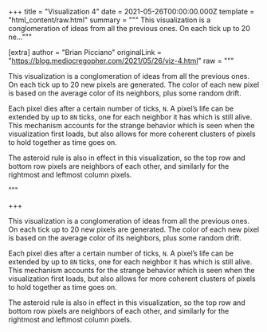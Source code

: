 
+++
title = "Visualization 4"
date = 2021-05-26T00:00:00.000Z
template = "html_content/raw.html"
summary = """
This visualization is a conglomeration of ideas from all the previous ones. On
each tick up to 20 ne..."""

[extra]
author = "Brian Picciano"
originalLink = "https://blog.mediocregopher.com/2021/05/26/viz-4.html"
raw = """
<canvas id="canvas" style="padding-bottom: 2rem;" width="100%" height="100%"></canvas>

<p>This visualization is a conglomeration of ideas from all the previous ones. On
each tick up to 20 new pixels are generated. The color of each new pixel is
based on the average color of its neighbors, plus some random drift.</p>

<p>Each pixel dies after a certain number of ticks, <code class="language-plaintext highlighter-rouge">N</code>. A pixel’s life can be
extended by up to <code class="language-plaintext highlighter-rouge">8N</code> ticks, one for each neighbor it has which is still alive.
This mechanism accounts for the strange behavior which is seen when the
visualization first loads, but also allows for more coherent clusters of pixels
to hold together as time goes on.</p>

<p>The asteroid rule is also in effect in this visualization, so the top row and
bottom row pixels are neighbors of each other, and similarly for the rightmost
and leftmost column pixels.</p>

<script type="text/javascript">

function randn(n) {
    return Math.floor(Math.random() * n);
}

const canvas = document.getElementById("canvas");
const parentWidth = canvas.parentElement.offsetWidth;

const rectSize = Math.floor(parentWidth /100 /2) *2; // must be even number
console.log("rectSize", rectSize);

canvas.width = parentWidth - rectSize - (parentWidth % rectSize);
canvas.height = canvas.width * 0.75;
canvas.height -= canvas.height % rectSize;
const ctx = canvas.getContext("2d");

const w = (canvas.width / rectSize) - 1;
const h = (canvas.height / rectSize) - 1;

class Elements {
  constructor() {
    this.els = {};
    this.diff = {};
  }

  _normCoord(coord) {
    if (typeof coord !== 'string') coord = JSON.stringify(coord);
    return coord;
  }

  get(coord) {
    return this.els[this._normCoord(coord)];
  }

  getAll() {
    return Object.values(this.els);
  }

  set(coord, el) {
    this.diff[this._normCoord(coord)] = {action: "set", coord: coord, ...el};
  }

  unset(coord) {
    this.diff[this._normCoord(coord)] = {action: "unset"};
  }

  drawDiff(ctx) {
    for (const coordStr in this.diff) {
      const el = this.diff[coordStr];
      const coord = JSON.parse(coordStr);

      if (el.action == "set") {
        ctx.fillStyle = `hsl(${el.h}, ${el.s}, ${el.l})`;
      } else {
        ctx.fillStyle = `#FFF`;
      }

      ctx.fillRect(coord[0]*rectSize, coord[1]*rectSize, rectSize, rectSize);
    }
  }

  applyDiff() {
    for (const coordStr in this.diff) {
      const el = this.diff[coordStr];
      delete this.diff[coordStr];

      if (el.action == "set") {
        delete el.action;
        this.els[coordStr] = el;
      } else {
        delete this.els[coordStr];
      }
    }
  }
}

const neighbors = [
    [-1, -1],   [0, -1],   [1, -1],
    [-1, 0], /* [0, 0], */ [1, 0],
    [-1, 1],    [0, 1],    [1, 1],
];

function neighborsOf(coord) {
  return neighbors.map((n) => {
    let nX = coord[0]+n[0];
    let nY = coord[1]+n[1];
    nX = (nX + w) % w;
    nY = (nY + h) % h;
    return [nX, nY];
  });
}

function randEmptyNeighboringCoord(els, coord) {
  const neighbors = neighborsOf(coord).sort(() => Math.random() - 0.5);
  for (const nCoord of neighbors) {
    if (!els.get(nCoord)) return nCoord;
  }
  return null;
}

function neighboringElsOf(els, coord) {
  const neighboringEls = [];
  for (const nCoord of neighborsOf(coord)) {
    const el = els.get(nCoord);
    if (el) neighboringEls.push(el);
  }
  return neighboringEls;
}

const drift = 30;
function newEl(nEls) {

  // for each h (which can be considered as degrees around a circle) break the h
  // down into x and y vectors, and add those up separately. Then find the angle
  // between those two resulting vectors, and that's the "average" h value.
  let x = 0;
  let y = 0;
  nEls.forEach((el) => {
    const hRad = el.h * Math.PI / 180;
    x += Math.cos(hRad);
    y += Math.sin(hRad);
  });

  let h = Math.atan2(y, x);
  h = h / Math.PI * 180;

  // apply some random drift, normalize
  h += (Math.random() * drift * 2) - drift;
  h = (h + 360) % 360;

  return {
    h: h,
    s: "100%",
    l: "50%",
  };
}

const requestAnimationFrame = 
  window.requestAnimationFrame || 
  window.mozRequestAnimationFrame || 
  window.webkitRequestAnimationFrame || 
  window.msRequestAnimationFrame;

const els = new Elements();

const maxNewElsPerTick = 20;
const deathThresh = 20;

let tick = 0;
function doTick() {
  tick++;

  const allEls = els.getAll().sort(() => Math.random() - 0.5);

  if (allEls.length == 0) {
    els.set([w/2, h/2], {
      h: randn(360),
      s: "100%",
      l: "50%",
    });
  }

  let newEls = 0;
  for (const el of allEls) {
    const nCoord = randEmptyNeighboringCoord(els, el.coord);
    if (!nCoord) continue; // el has no empty neighboring spots

    const nEl = newEl(neighboringElsOf(els, nCoord))
    nEl.tick = tick;
    els.set(nCoord, nEl);

    newEls++;
    if (newEls >= maxNewElsPerTick) break;
  }

  for (const el of allEls) {
    const nEls = neighboringElsOf(els, el.coord);
    if (tick - el.tick - (nEls.length * deathThresh) >= deathThresh) els.unset(el.coord);
  }

  els.drawDiff(ctx);
  els.applyDiff();
  requestAnimationFrame(doTick);
}
requestAnimationFrame(doTick);

</script>"""

+++
<canvas id="canvas" style="padding-bottom: 2rem;" width="100%" height="100%"></canvas>

<p>This visualization is a conglomeration of ideas from all the previous ones. On
each tick up to 20 new pixels are generated. The color of each new pixel is
based on the average color of its neighbors, plus some random drift.</p>

<p>Each pixel dies after a certain number of ticks, <code class="language-plaintext highlighter-rouge">N</code>. A pixel’s life can be
extended by up to <code class="language-plaintext highlighter-rouge">8N</code> ticks, one for each neighbor it has which is still alive.
This mechanism accounts for the strange behavior which is seen when the
visualization first loads, but also allows for more coherent clusters of pixels
to hold together as time goes on.</p>

<p>The asteroid rule is also in effect in this visualization, so the top row and
bottom row pixels are neighbors of each other, and similarly for the rightmost
and leftmost column pixels.</p>

<script type="text/javascript">

function randn(n) {
    return Math.floor(Math.random() * n);
}

const canvas = document.getElementById("canvas");
const parentWidth = canvas.parentElement.offsetWidth;

const rectSize = Math.floor(parentWidth /100 /2) *2; // must be even number
console.log("rectSize", rectSize);

canvas.width = parentWidth - rectSize - (parentWidth % rectSize);
canvas.height = canvas.width * 0.75;
canvas.height -= canvas.height % rectSize;
const ctx = canvas.getContext("2d");

const w = (canvas.width / rectSize) - 1;
const h = (canvas.height / rectSize) - 1;

class Elements {
  constructor() {
    this.els = {};
    this.diff = {};
  }

  _normCoord(coord) {
    if (typeof coord !== 'string') coord = JSON.stringify(coord);
    return coord;
  }

  get(coord) {
    return this.els[this._normCoord(coord)];
  }

  getAll() {
    return Object.values(this.els);
  }

  set(coord, el) {
    this.diff[this._normCoord(coord)] = {action: "set", coord: coord, ...el};
  }

  unset(coord) {
    this.diff[this._normCoord(coord)] = {action: "unset"};
  }

  drawDiff(ctx) {
    for (const coordStr in this.diff) {
      const el = this.diff[coordStr];
      const coord = JSON.parse(coordStr);

      if (el.action == "set") {
        ctx.fillStyle = `hsl(${el.h}, ${el.s}, ${el.l})`;
      } else {
        ctx.fillStyle = `#FFF`;
      }

      ctx.fillRect(coord[0]*rectSize, coord[1]*rectSize, rectSize, rectSize);
    }
  }

  applyDiff() {
    for (const coordStr in this.diff) {
      const el = this.diff[coordStr];
      delete this.diff[coordStr];

      if (el.action == "set") {
        delete el.action;
        this.els[coordStr] = el;
      } else {
        delete this.els[coordStr];
      }
    }
  }
}

const neighbors = [
    [-1, -1],   [0, -1],   [1, -1],
    [-1, 0], /* [0, 0], */ [1, 0],
    [-1, 1],    [0, 1],    [1, 1],
];

function neighborsOf(coord) {
  return neighbors.map((n) => {
    let nX = coord[0]+n[0];
    let nY = coord[1]+n[1];
    nX = (nX + w) % w;
    nY = (nY + h) % h;
    return [nX, nY];
  });
}

function randEmptyNeighboringCoord(els, coord) {
  const neighbors = neighborsOf(coord).sort(() => Math.random() - 0.5);
  for (const nCoord of neighbors) {
    if (!els.get(nCoord)) return nCoord;
  }
  return null;
}

function neighboringElsOf(els, coord) {
  const neighboringEls = [];
  for (const nCoord of neighborsOf(coord)) {
    const el = els.get(nCoord);
    if (el) neighboringEls.push(el);
  }
  return neighboringEls;
}

const drift = 30;
function newEl(nEls) {

  // for each h (which can be considered as degrees around a circle) break the h
  // down into x and y vectors, and add those up separately. Then find the angle
  // between those two resulting vectors, and that's the "average" h value.
  let x = 0;
  let y = 0;
  nEls.forEach((el) => {
    const hRad = el.h * Math.PI / 180;
    x += Math.cos(hRad);
    y += Math.sin(hRad);
  });

  let h = Math.atan2(y, x);
  h = h / Math.PI * 180;

  // apply some random drift, normalize
  h += (Math.random() * drift * 2) - drift;
  h = (h + 360) % 360;

  return {
    h: h,
    s: "100%",
    l: "50%",
  };
}

const requestAnimationFrame = 
  window.requestAnimationFrame || 
  window.mozRequestAnimationFrame || 
  window.webkitRequestAnimationFrame || 
  window.msRequestAnimationFrame;

const els = new Elements();

const maxNewElsPerTick = 20;
const deathThresh = 20;

let tick = 0;
function doTick() {
  tick++;

  const allEls = els.getAll().sort(() => Math.random() - 0.5);

  if (allEls.length == 0) {
    els.set([w/2, h/2], {
      h: randn(360),
      s: "100%",
      l: "50%",
    });
  }

  let newEls = 0;
  for (const el of allEls) {
    const nCoord = randEmptyNeighboringCoord(els, el.coord);
    if (!nCoord) continue; // el has no empty neighboring spots

    const nEl = newEl(neighboringElsOf(els, nCoord))
    nEl.tick = tick;
    els.set(nCoord, nEl);

    newEls++;
    if (newEls >= maxNewElsPerTick) break;
  }

  for (const el of allEls) {
    const nEls = neighboringElsOf(els, el.coord);
    if (tick - el.tick - (nEls.length * deathThresh) >= deathThresh) els.unset(el.coord);
  }

  els.drawDiff(ctx);
  els.applyDiff();
  requestAnimationFrame(doTick);
}
requestAnimationFrame(doTick);

</script>
